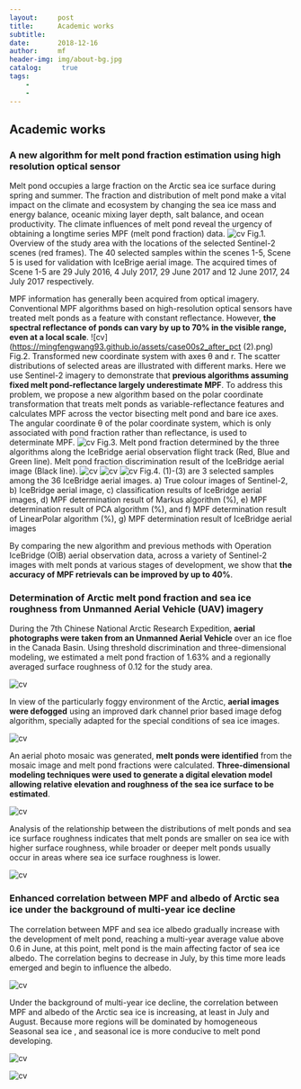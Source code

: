 ```yaml
---
layout:     post
title:      Academic works
subtitle:   
date:       2018-12-16
author:     mf
header-img: img/about-bg.jpg
catalog: 	 true
tags:
    -
    -
---
```



## Academic works


### A new algorithm for melt pond fraction estimation using high resolution optical sensor

Melt pond occupies a large fraction on the Arctic sea ice surface during spring and summer. The fraction and distribution of melt pond make a vital impact on the climate and ecosystem by changing the sea ice mass and energy balance, oceanic mixing layer depth, salt balance, and ocean productivity. The climate influences of melt pond reveal the urgency of obtaining a longtime series MPF (melt pond fraction) data. 
![cv](https://mingfengwang93.github.io/assets/icebridge.png)
                   Fig.1. Overview of the study area with the locations of the selected Sentinel-2 
                   scenes (red frames). The 40 selected samples within the scenes 1-5, Scene 5 is 
                   used for validation with IceBrige aerial image.  The acquired times of Scene 1-5 
                   are 29 July 2016, 4 July 2017, 29 June 2017 and 12 June 2017, 24 July 2017 respectively. 

MPF information has generally been acquired from optical imagery. Conventional MPF algorithms based on high-resolution optical sensors have treated melt ponds as a feature with constant reflectance. However, **the spectral reflectance of ponds can vary by up to 70% in the visible range, even at a local scale**.
![cv](https://mingfengwang93.github.io/assets/case00s2_after_pct (2).png)
                   Fig.2. Transformed new coordinate system with axes θ and r. The scatter distributions
                   of selected areas are illustrated with different marks.
Here we use Sentinel-2 imagery to demonstrate that **previous algorithms assuming fixed melt pond-reflectance largely underestimate MPF**. To address this problem, we propose a new algorithm based on the polar coordinate transformation that treats melt ponds as variable-reflectance features and calculates MPF across the vector bisecting melt pond and bare ice axes. The angular coordinate θ of the polar coordinate system, which is only associated with pond fraction rather than reflectance, is used to determinate MPF.
![cv](https://mingfengwang93.github.io/assets/compare.png)
                  Fig.3. Melt pond fraction determined by the three algorithms 
                  along the IceBridge aerial observation flight track (Red, Blue 
                  and Green line). Melt pond fraction discrimination result of the 
                  IceBridge aerial image (Black line).
![cv](https://mingfengwang93.github.io/assets/case1.png)
![cv](https://mingfengwang93.github.io/assets/case2.png)
![cv](https://mingfengwang93.github.io/assets/case3.png)
                  Fig.4. (1)-(3) are 3 selected samples among the 36 IceBridge aerial images. a) 
                  True colour images of Sentinel-2, b) IceBridge aerial image, c) classification 
                  results of IceBridge aerial images, d) MPF determination result of Markus algorithm 
                  (%), e) MPF determination result of PCA algorithm (%), and f) MPF determination result 
                  of LinearPolar algorithm (%), g) MPF determination result of IceBridge aerial images


By comparing the new algorithm and previous methods with Operation IceBridge (OIB) aerial observation data, across a variety of Sentinel-2 images with melt ponds at various stages of development, we show that **the accuracy of MPF retrievals can be improved by up to 40%**. 











### Determination of Arctic melt pond fraction and sea ice roughness from Unmanned Aerial Vehicle (UAV) imagery 

During the 7th Chinese National Arctic Research Expedition, **aerial photographs were taken from an Unmanned Aerial Vehicle** over an ice floe in the Canada Basin. Using threshold discrimination and three-dimensional modeling, we estimated a melt pond fraction of 1.63% and a regionally averaged surface roughness of 0.12 for the study area.

![cv](https://mingfengwang93.github.io/assets/position.bmp)

In view of the particularly foggy environment of the Arctic, **aerial images were defogged** using an improved dark channel prior based image defog algorithm, specially adapted for the special conditions of sea ice images.

![cv](https://mingfengwang93.github.io/assets/defog.bmp)

An aerial photo mosaic was generated, **melt ponds were identified** from the mosaic image and melt pond fractions were calculated. **Three-dimensional modeling techniques were used to generate a digital elevation model allowing relative elevation and roughness of the sea ice surface to be estimated**. 

![cv](https://mingfengwang93.github.io/assets/dem.bmp)

Analysis of the relationship between the distributions of melt ponds and sea ice surface roughness indicates that melt ponds are smaller on sea ice with higher surface roughness, while broader or deeper melt ponds usually occur in areas where sea ice surface roughness is lower.

![cv](https://mingfengwang93.github.io/assets/scatter.bmp)








### Enhanced correlation between MPF and albedo of Arctic sea ice under the background of multi-year ice decline

The correlation between MPF and sea ice albedo gradually increase with the development of melt pond, reaching a multi-year average value above 0.6 in June, at this point, melt pond is the main affecting factor of sea ice albedo. The correlation begins to decrease in July, by this time more leads emerged and begin to influence the albedo.

![cv](https://mingfengwang93.github.io/assets/mpf-seasonal.bmp)

Under the background of multi-year ice decline, the correlation between MPF and albedo of the Arctic sea ice is increasing, at least in July and August. Because more regions will be dominated by homogeneous Seasonal sea ice , and seasonal ice is more conducive to melt pond developing.

![cv](https://mingfengwang93.github.io/assets/interannual-albedo.bmp)

![cv](https://mingfengwang93.github.io/assets/multi-year-ice.bmp)


